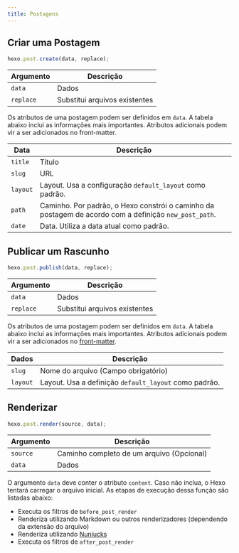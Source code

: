 ```yaml
---
title: Postagens
---
```


## Criar uma Postagem

```js
hexo.post.create(data, replace);
```

| Argumento | Descrição                     |
| --------- | ----------------------------- |
| `data`    | Dados                         |
| `replace` | Substitui arquivos existentes |

Os atributos de uma postagem podem ser definidos em `data`. A tabela abaixo inclui as informações mais importantes. Atributos adicionais podem vir a ser adicionados no front-matter.

| Data     | Descrição                                                                                             |
| -------- | ----------------------------------------------------------------------------------------------------- |
| `title`  | Título                                                                                                |
| `slug`   | URL                                                                                                   |
| `layout` | Layout. Usa a configuração `default_layout` como padrão.                                              |
| `path`   | Caminho. Por padrão, o Hexo constrói o caminho da postagem de acordo com a definição `new_post_path`. |
| `date`   | Data. Utiliza a data atual como padrão.                                                               |

## Publicar um Rascunho

```js
hexo.post.publish(data, replace);
```

| Argumento | Descrição                     |
| --------- | ----------------------------- |
| `data`    | Dados                         |
| `replace` | Substitui arquivos existentes |

Os atributos de uma postagem podem ser definidos em `data`. A tabela abaixo inclui as informações mais importantes. Atributos adicionais podem vir a ser adicionados no [front-matter](front-matter.html).

| Dados    | Descrição                                             |
| -------- | ----------------------------------------------------- |
| `slug`   | Nome do arquivo (Campo obrigatório)                   |
| `layout` | Layout. Usa a definição `default_layout` como padrão. |

## Renderizar

```js
hexo.post.render(source, data);
```

| Argumento | Descrição                                 |
| --------- | ----------------------------------------- |
| `source`  | Caminho completo de um arquivo (Opcional) |
| `data`    | Dados                                     |

O argumento `data` deve conter o atributo `content`. Caso não inclua, o Hexo tentará carregar o arquivo inicial. As etapas de execução dessa função são listadas abaixo:

- Executa os filtros de `before_post_render`
- Renderiza utilizando Markdown ou outros renderizadores (dependendo da extensão do arquivo)
- Renderiza utilizando [Nunjucks][]
- Executa os filtros de `after_post_render`

[Nunjucks]: https://mozilla.github.io/nunjucks/
